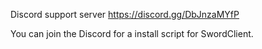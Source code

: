 Discord support server https://discord.gg/DbJnzaMYfP

You can join the Discord for a install script for SwordClient.
